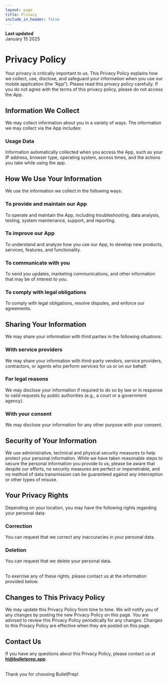 ```yaml
---
layout: page
title: Privacy
include_in_header: false
---
```


**Last updated**  
January 15 2025

# Privacy Policy

Your privacy is critically important to us. This Privacy Policy explains how we collect, use, disclose, and safeguard your information when you use our mobile application (the “App”). Please read this privacy policy carefully. If you do not agree with the terms of this privacy policy, please do not access the App.

## Information We Collect

We may collect information about you in a variety of ways. The information we may collect via the App includes:

### Usage Data

Information automatically collected when you access the App, such as your IP address, browser type, operating system, access times, and the actions you take while using the app.

## How We Use Your Information

We use the information we collect in the following ways:

### To provide and maintain our App

To operate and maintain the App, including troubleshooting, data analysis, testing, system maintenance, support, and reporting.

### To improve our App

To understand and analyze how you use our App, to develop new products, services, features, and functionality.

### To communicate with you

To send you updates, marketing communications, and other information that may be of interest to you.

### To comply with legal obligations

To comply with legal obligations, resolve disputes, and enforce our agreements.

## Sharing Your Information

We may share your information with third parties in the following situations:

### With service providers

We may share your information with third-party vendors, service providers, contractors, or agents who perform services for us or on our behalf.

### For legal reasons

We may disclose your information if required to do so by law or in response to valid requests by public authorities (e.g., a court or a government agency).

### With your consent

We may disclose your information for any other purpose with your consent.

## Security of Your Information

We use administrative, technical and physical security measures to help protect your personal information. While we have taken reasonable steps to secure the personal information you provide to us, please be aware that despite our efforts, no security measures are perfect or impenetrable, and no method of data transmission can be guaranteed against any interception or other types of misuse.

## Your Privacy Rights

Depending on your location, you may have the following rights regarding your personal data:

### Correction

You can request that we correct any inaccuracies in your personal data.

### Deletion

You can request that we delete your personal data.

<br>
To exercise any of these rights, please contact us at the information provided below.

## Changes to This Privacy Policy

We may update this Privacy Policy from time to time. We will notify you of any changes by posting the new Privacy Policy on this page. You are advised to review this Privacy Policy periodically for any changes. Changes to this Privacy Policy are effective when they are posted on this page.

## Contact Us

If you have any questions about this Privacy Policy, please contact us at **hi@bulletprep.app**.

<br>
Thank you for choosing BulletPrep!
<br>
<br>
<br>
